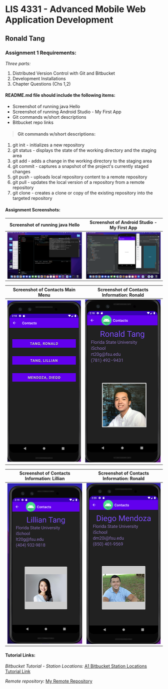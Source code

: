 # LIS 4331 - Advanced Mobile Web Application Development

## Ronald Tang

### Assignment 1 Requirements:

*Three parts:*

1. Distributed Version Control with Git and Bitbucket
2. Development Installations
3. Chapter Questions (Chs 1,2)

#### README.md file should include the following items:

* Screenshot of running java Hello
* Screenshot of running Android Studio - My First App
* Git commands w/short descriptions
* Bitbucket repo links

> #### Git commands w/short descriptions:

1. git init - initializes a new repository
2. git status - displays the state of the working directory and the staging area
3. git add - adds a change in the working directory to the staging area
4. git commit - captures a snapshot of the project's currently staged changes
5. git push - uploads local repository content to a remote repository
6. git pull - updates the local version of a repository from a remote repository
7. git clone - creates a clone or copy of the existing repository into the targeted repository

#### Assignment Screenshots:

| Screenshot of running java Hello | Screenshot of Android Studio - My First App |
| ---------- | ---------- |
| ![JDK Installation Screenshot](img/jdk_install.png) | ![Android Studio Installation Screenshot](img/android.png) |

| Screenshot of Contacts Main Menu | Screenshot of Contacts Information: Ronald |
| ---------- | ---------- |
| ![Contacts Main Menu](img/Contact_main.png) | ![Ronald Information](img/Contact_ron.png) 

| Screenshot of Contacts Information: Lillian | Screenshot of Contacts Information: Ronald |
| ---------- | ---------- |
| ![Lillian Information](img/Contact_lily.png) | ![Diego Information](img/Contact_diego.png) 

#### Tutorial Links:

*Bitbucket Tutorial - Station Locations:*
[A1 Bitbucket Station Locations Tutorial Link](https://bitbucket.org/ronaldtang1/bitbucketstationlocations/ "Bitbucket Station Locations")

*Remote repository:*
[My Remote Repository ](https://bitbucket.org/ronaldtang1/lis4331/ "My Remote Repository")